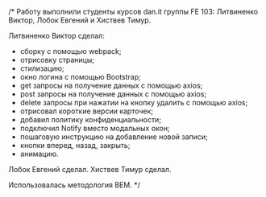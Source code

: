/* Работу выполнили студенты курсов dan.it группы FE 103: Литвиненко Виктор, Лобок Евгений и Хиствев Тимур.

Литвиненко Виктор сделал:
- сборку с помощью webpack;
- отрисовку страницы;
- cтилизацию;
- окно логина с помощью Bootstrap;
- get запросы на получение данных с помощью axios;
- post запросы на получение данных с помощью axios;
- delete запросы при нажатии на кнопку удалить с помощью axios;
- отрисовал короткие версии карточек;
- добавил политику конфиденциальности;
- подключил Notify вместо модальных окон;
- пошаговую инструкцию на добавление новой записи;
- кнопки вперед, назад, закрыть;
- анимацию.

Лобок Евгений сделал.
Хиствев Тимур сделал.

Использовалась методология BEM.
*/
